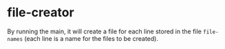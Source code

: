 # file-creator

By running the main, it will create a file for each line stored in the file `file-names` (each line is a name for the files to be created).
